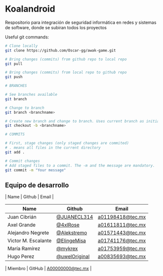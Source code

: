 # Koalandroid
Respositorio para integración de seguridad informática en redes y sistemas de software, donde se subiran todos los proyectos

Useful git commands:

```bash
# Clone locally
git clone https://github.com/Oscar-gg/awak-game.git

# Bring changes (commits) from github repo to local repo
git pull

# Bring changes (commits) from local repo to github repo
git push

# BRANCHES

# See branches available
git branch

# Change to branch
git branch <branchname>

# Create new branch and change to branch. Uses current branch as initial point.
git checkout -b <branchname>

# COMMITS

# First, stage changes (only staged changes are commited)
# . means all files in the current directory
git add .

# Commit changes
# Add staged files to a commit. The -m and the message are mandatory.
git commit -m "Your message"
```


## Equipo de desarrollo

| Name | Github | Email |

| Name                | Github                                            | Email               |
|---------------------|---------------------------------------------------|---------------------|
| Juan Cibrián        | [@JUANECL314](https://github.com/JUANECL314)      | a01198418@tec.mx    |
| Axel Grande         | [@4xlRose](https://github.com/4xlRose)            | a01611811@tec.mx    |
| Alejandro Negrete   | [@Alekstremo](https://github.com/Alekstremo)      | a01571443@tec.mx    |
| Victor M. Escalante | [@ElingeMisa](https://github.com/ElingeMisa)      | a01741176@tec.mx    | 
| María Ramírez       | [@mykrex](https://github.com/mykrex)              | a01753959@tec.mx    |
| Hugo Perez          | [@uwelOriginal](https://github.com/uwelOriginal)  | a00835693@tec.mx    | 

| Miembro | GitHub | A00000000@tec.mx |

